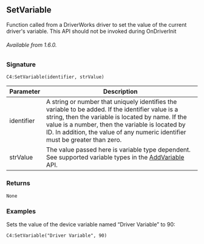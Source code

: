 ## SetVariable

Function called from a DriverWorks driver to set the value of the current driver's variable. This API should not be invoked during OnDriverInit

###### Available from 1.6.0.


### Signature

`C4:SetVariable(identifier, strValue)`


| Parameter | Description |
| --- | --- |
| identifier | A string or number that uniquely identifies the variable to be added. If the identifier value is a string, then the variable is located by name. If the value is a number, then the variable is located by ID. In addition, the value of any numeric identifier must be greater than zero. |
| strValue | The value passed here is variable type dependent. See supported variable types in the [AddVariable][1] API. |


### Returns

`None`


### Examples

Sets the value of the device variable named “Driver Variable” to 90:

`C4:SetVariable("Driver Variable", 90)`



[1]:	https://snap-one.github.io/docs-driverworks-api/#variable-interface-addvariable